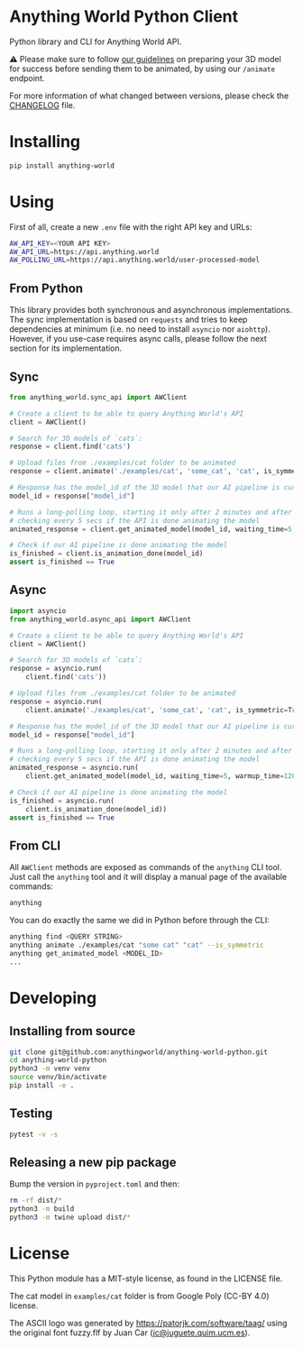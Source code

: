 # Anything World Python Client

Python library and CLI for Anything World API.

:warning: Please make sure to follow [our guidelines](https://anything-world.gitbook.io/anything-world/)
on preparing your 3D model for success before sending them to be animated,
by using our `/animate` endpoint.

For more information of what changed between versions, please check the
[CHANGELOG](./CHANGELOG.md) file.

# Installing

```bash
pip install anything-world
```

# Using

First of all, create a new `.env` file with the right API key and URLs:

```bash
AW_API_KEY=<YOUR API KEY>
AW_API_URL=https://api.anything.world
AW_POLLING_URL=https://api.anything.world/user-processed-model
```

## From Python

This library provides both synchronous and asynchronous implementations.
The sync implementation is based on `requests` and tries to keep dependencies
at minimum (i.e. no need to install `asyncio` nor `aiohttp`). However,
if you use-case requires async calls, please follow the next section for its
implementation.

## Sync

```python
from anything_world.sync_api import AWClient

# Create a client to be able to query Anything World's API
client = AWClient()

# Search for 3D models of `cats`:
response = client.find('cats')

# Upload files from ./examples/cat folder to be animated
response = client.animate('./examples/cat', 'some_cat', 'cat', is_symmetric=True)

# Response has the model_id of the 3D model that our AI pipeline is currently animating
model_id = response["model_id"]

# Runs a long-polling loop, starting it only after 2 minutes and after that,
# checking every 5 secs if the API is done animating the model
animated_response = client.get_animated_model(model_id, waiting_time=5, warmup_time=120)

# Check if our AI pipeline is done animating the model
is_finished = client.is_animation_done(model_id)
assert is_finished == True
```

## Async

```python
import asyncio
from anything_world.async_api import AWClient

# Create a client to be able to query Anything World's API
client = AWClient()

# Search for 3D models of `cats`:
response = asyncio.run(
    client.find('cats'))

# Upload files from ./examples/cat folder to be animated
response = asyncio.run(
    client.animate('./examples/cat', 'some_cat', 'cat', is_symmetric=True))

# Response has the model_id of the 3D model that our AI pipeline is currently animating
model_id = response["model_id"]

# Runs a long-polling loop, starting it only after 2 minutes and after that,
# checking every 5 secs if the API is done animating the model
animated_response = asyncio.run(
    client.get_animated_model(model_id, waiting_time=5, warmup_time=120))

# Check if our AI pipeline is done animating the model
is_finished = asyncio.run(
    client.is_animation_done(model_id))
assert is_finished == True
```

## From CLI

All `AWClient` methods are exposed as commands of the `anything` CLI tool.
Just call the `anything` tool and it will display a manual page of the
available commands:

```bash
anything
```

You can do exactly the same we did in Python before through the CLI:

```bash
anything find <QUERY STRING>
anything animate ./examples/cat "some cat" "cat" --is_symmetric
anything get_animated_model <MODEL_ID>
...
```

# Developing

## Installing from source

```bash
git clone git@github.com:anythingworld/anything-world-python.git
cd anything-world-python
python3 -m venv venv
source venv/bin/activate
pip install -e .
```

## Testing

```bash
pytest -v -s
```

## Releasing a new pip package

Bump the version in `pyproject.toml` and then:

```bash
rm -rf dist/*
python3 -m build
python3 -m twine upload dist/*
```

# License

This Python module has a MIT-style license, as found in the LICENSE file.

The cat model in `examples/cat` folder is from Google Poly (CC-BY 4.0) license.

The ASCII logo was generated by https://patorjk.com/software/taag/ using the
original font fuzzy.flf by Juan Car (jc@juguete.quim.ucm.es).
